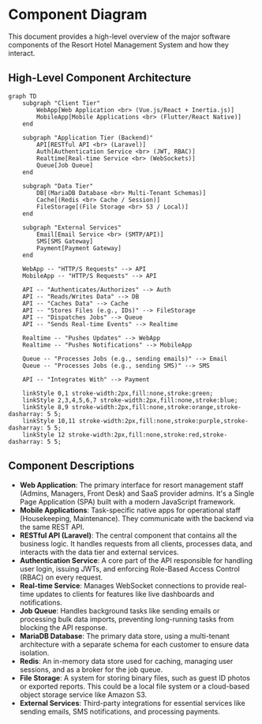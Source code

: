 # Component Diagram

This document provides a high-level overview of the major software components of the Resort Hotel Management System and how they interact.

## High-Level Component Architecture

```mermaid
graph TD
    subgraph "Client Tier"
        WebApp[Web Application <br> (Vue.js/React + Inertia.js)]
        MobileApp[Mobile Applications <br> (Flutter/React Native)]
    end

    subgraph "Application Tier (Backend)"
        API[RESTful API <br> (Laravel)]
        Auth[Authentication Service <br> (JWT, RBAC)]
        Realtime[Real-time Service <br> (WebSockets)]
        Queue[Job Queue]
    end

    subgraph "Data Tier"
        DB[(MariaDB Database <br> Multi-Tenant Schemas)]
        Cache[(Redis <br> Cache / Session)]
        FileStorage[(File Storage <br> S3 / Local)]
    end

    subgraph "External Services"
        Email[Email Service <br> (SMTP/API)]
        SMS[SMS Gateway]
        Payment[Payment Gateway]
    end

    WebApp -- "HTTP/S Requests" --> API
    MobileApp -- "HTTP/S Requests" --> API

    API -- "Authenticates/Authorizes" --> Auth
    API -- "Reads/Writes Data" --> DB
    API -- "Caches Data" --> Cache
    API -- "Stores Files (e.g., IDs)" --> FileStorage
    API -- "Dispatches Jobs" --> Queue
    API -- "Sends Real-time Events" --> Realtime

    Realtime -- "Pushes Updates" --> WebApp
    Realtime -- "Pushes Notifications" --> MobileApp

    Queue -- "Processes Jobs (e.g., sending emails)" --> Email
    Queue -- "Processes Jobs (e.g., sending SMS)" --> SMS

    API -- "Integrates With" --> Payment

    linkStyle 0,1 stroke-width:2px,fill:none,stroke:green;
    linkStyle 2,3,4,5,6,7 stroke-width:2px,fill:none,stroke:blue;
    linkStyle 8,9 stroke-width:2px,fill:none,stroke:orange,stroke-dasharray: 5 5;
    linkStyle 10,11 stroke-width:2px,fill:none,stroke:purple,stroke-dasharray: 5 5;
    linkStyle 12 stroke-width:2px,fill:none,stroke:red,stroke-dasharray: 5 5;
```

## Component Descriptions

-   **Web Application**: The primary interface for resort management staff (Admins, Managers, Front Desk) and SaaS provider admins. It's a Single Page Application (SPA) built with a modern JavaScript framework.
-   **Mobile Applications**: Task-specific native apps for operational staff (Housekeeping, Maintenance). They communicate with the backend via the same REST API.
-   **RESTful API (Laravel)**: The central component that contains all the business logic. It handles requests from all clients, processes data, and interacts with the data tier and external services.
-   **Authentication Service**: A core part of the API responsible for handling user login, issuing JWTs, and enforcing Role-Based Access Control (RBAC) on every request.
-   **Real-time Service**: Manages WebSocket connections to provide real-time updates to clients for features like live dashboards and notifications.
-   **Job Queue**: Handles background tasks like sending emails or processing bulk data imports, preventing long-running tasks from blocking the API response.
-   **MariaDB Database**: The primary data store, using a multi-tenant architecture with a separate schema for each customer to ensure data isolation.
-   **Redis**: An in-memory data store used for caching, managing user sessions, and as a broker for the job queue.
-   **File Storage**: A system for storing binary files, such as guest ID photos or exported reports. This could be a local file system or a cloud-based object storage service like Amazon S3.
-   **External Services**: Third-party integrations for essential services like sending emails, SMS notifications, and processing payments.
